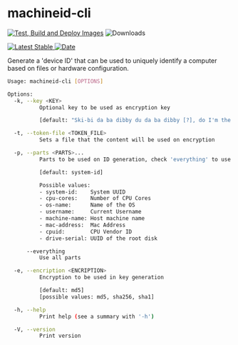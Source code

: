 # machineid-cli

[![Test, Build and Deploy Images](https://github.com/patrickelectric/machineid-cli/actions/workflows/build_and_release.yml/badge.svg)](https://github.com/patrickelectric/machineid-cli/actions/workflows/build_and_release.yml)
![Downloads](https://img.shields.io/github/downloads/patrickelectric/machineid-cli/total?label=Downloads)

[![Latest Stable](https://img.shields.io/github/v/release/patrickelectric/machineid-cli.svg?label=Latest%20Stable)
![Date](https://img.shields.io/github/release-date/patrickelectric/machineid-cli?label=Date)](https://github.com/patrickelectric/machineid-cli/releases/latest)

Generate a 'device ID' that can be used to uniquely identify a computer based on files or hardware configuration.

```sh
Usage: machineid-cli [OPTIONS]

Options:
  -k, --key <KEY>
          Optional key to be used as encryption key

          [default: "Ski-bi da ba dibby du da ba dibby [?], do I'm the Scatman"]

  -t, --token-file <TOKEN_FILE>
          Sets a file that the content will be used on encryption

  -p, --parts <PARTS>...
          Parts to be used on ID generation, check 'everything' to use all parts

          [default: system-id]

          Possible values:
          - system-id:    System UUID
          - cpu-cores:    Number of CPU Cores
          - os-name:      Name of the OS
          - username:     Current Username
          - machine-name: Host machine name
          - mac-address:  Mac Address
          - cpuid:        CPU Vendor ID
          - drive-serial: UUID of the root disk

      --everything
          Use all parts

  -e, --encription <ENCRIPTION>
          Encryption to be used in key generation

          [default: md5]
          [possible values: md5, sha256, sha1]

  -h, --help
          Print help (see a summary with '-h')

  -V, --version
          Print version
```